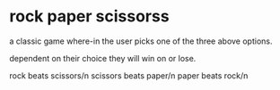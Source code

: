 # rock paper scissorss

a classic game where-in the user picks one of the three above options.

dependent on their choice they will win on or lose.

rock beats scissors/n
scissors beats paper/n
paper beats rock/n

